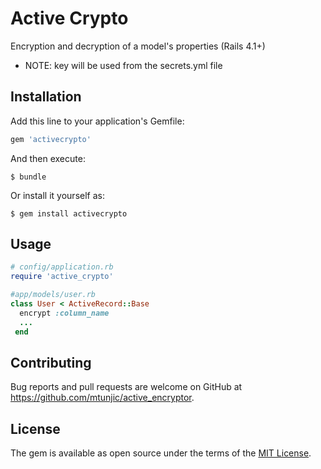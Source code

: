 # Active Crypto

Encryption and decryption of a model's properties (Rails 4.1+)
* NOTE: key will be used from the secrets.yml file

## Installation

Add this line to your application's Gemfile:

```ruby
gem 'activecrypto'
```

And then execute:

    $ bundle

Or install it yourself as:

    $ gem install activecrypto

## Usage

```ruby
# config/application.rb
require 'active_crypto' 
```

```ruby
#app/models/user.rb
class User < ActiveRecord::Base
  encrypt :column_name
  ...
 end
```



## Contributing

Bug reports and pull requests are welcome on GitHub at https://github.com/mtunjic/active_encryptor.


## License

The gem is available as open source under the terms of the [MIT License](http://opensource.org/licenses/MIT).

